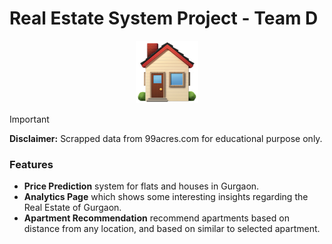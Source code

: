 # Real Estate System Project - Team D

<p align="center">
<img src="https://raw.githubusercontent.com/samp-suman/Real-Estate-App/main/house.png" height="100px">
</p>

> [!IMPORTANT]
>
> **Disclaimer:** Scrapped data from 99acres.com for educational purpose only.

### Features

- **Price Prediction** system for flats and houses in Gurgaon.
- **Analytics Page** which shows some interesting insights regarding the Real Estate of Gurgaon.
- **Apartment Recommendation** recommend apartments based on distance from any location, and based on similar to selected apartment.

